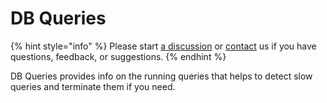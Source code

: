# DB Queries

{% hint style="info" %}
Please start [a discussion](https://github.com/Aidbox/Issues/discussions) or [contact](../contact-us.md) us if you have questions, feedback, or suggestions.
{% endhint %}

DB Queries provides info on the running queries that helps to detect slow queries and terminate them if you need.&#x20;
